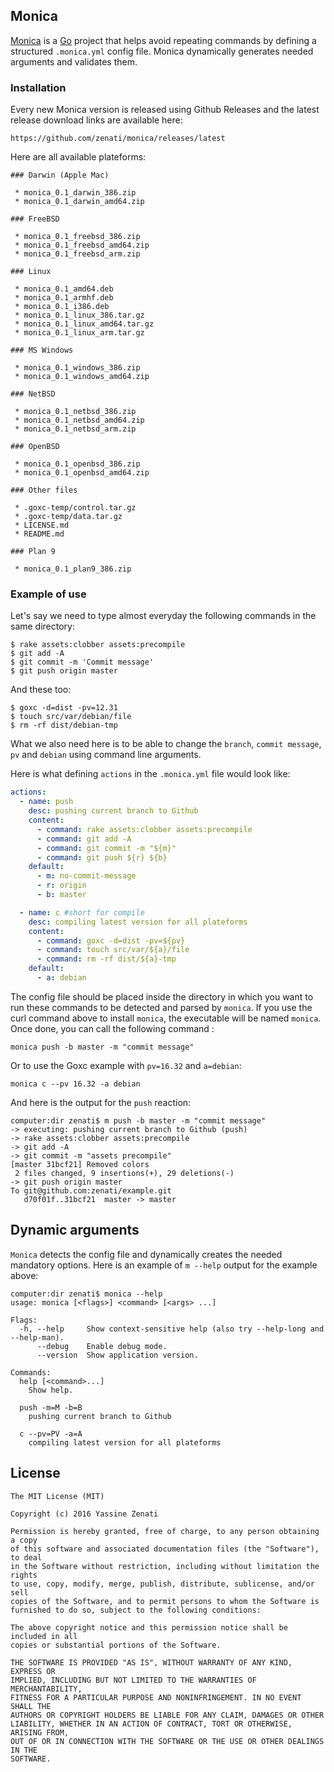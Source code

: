 ## Monica
[Monica](https://www.youtube.com/watch?v=OY1xxhlq4RU) is a [Go](https://golang.org) project that helps avoid repeating commands by defining a structured `.monica.yml` config file. Monica dynamically generates needed arguments and validates them.

### Installation
Every new Monica version is released using Github Releases and the latest release download links are available here:
```
https://github.com/zenati/monica/releases/latest
```

Here are all available plateforms:
```
### Darwin (Apple Mac)

 * monica_0.1_darwin_386.zip
 * monica_0.1_darwin_amd64.zip

### FreeBSD

 * monica_0.1_freebsd_386.zip
 * monica_0.1_freebsd_amd64.zip
 * monica_0.1_freebsd_arm.zip

### Linux

 * monica_0.1_amd64.deb
 * monica_0.1_armhf.deb
 * monica_0.1_i386.deb
 * monica_0.1_linux_386.tar.gz
 * monica_0.1_linux_amd64.tar.gz
 * monica_0.1_linux_arm.tar.gz

### MS Windows

 * monica_0.1_windows_386.zip
 * monica_0.1_windows_amd64.zip

### NetBSD

 * monica_0.1_netbsd_386.zip
 * monica_0.1_netbsd_amd64.zip
 * monica_0.1_netbsd_arm.zip

### OpenBSD

 * monica_0.1_openbsd_386.zip
 * monica_0.1_openbsd_amd64.zip

### Other files

 * .goxc-temp/control.tar.gz
 * .goxc-temp/data.tar.gz
 * LICENSE.md
 * README.md

### Plan 9

 * monica_0.1_plan9_386.zip
```

### Example of use
Let's say we need to type almost everyday the following commands in the same directory:
```
$ rake assets:clobber assets:precompile
$ git add -A
$ git commit -m 'Commit message'
$ git push origin master
```

And these too:

```
$ goxc -d=dist -pv=12.31
$ touch src/var/debian/file
$ rm -rf dist/debian-tmp
```

What we also need here is to be able to change the `branch`, `commit message`, `pv` and `debian` using command line arguments.

Here is what defining `actions` in the `.monica.yml` file would look like:

```yaml
actions:
  - name: push
    desc: pushing current branch to Github
    content:
      - command: rake assets:clobber assets:precompile
      - command: git add -A
      - command: git commit -m "${m}"
      - command: git push ${r} ${b}
    default:
      - m: no-commit-message
      - r: origin
      - b: master

  - name: c #short for compile
    desc: compiling latest version for all plateforms
    content:
      - command: goxc -d=dist -pv=${pv}
      - command: touch src/var/${a}/file
      - command: rm -rf dist/${a}-tmp
    default:
      - a: debian
```

The config file should be placed inside the directory in which you want to run these commands to be detected and parsed by `monica`. If you use the curl command above to install `monica`, the executable will be named `monica`. Once done, you can call the following command :

```
monica push -b master -m "commit message"
```

Or to use the Goxc example with `pv=16.32` and `a=debian`:

```
monica c --pv 16.32 -a debian
```

And here is the output for the `push` reaction:
```
computer:dir zenati$ m push -b master -m "commit message"
-> executing: pushing current branch to Github (push)
-> rake assets:clobber assets:precompile
-> git add -A
-> git commit -m "assets precompile"
[master 31bcf21] Removed colors
 2 files changed, 9 insertions(+), 29 deletions(-)
-> git push origin master
To git@github.com:zenati/example.git
   d70f01f..31bcf21  master -> master
```

## Dynamic arguments
`Monica` detects the config file and dynamically creates the needed mandatory options.
Here is an example of `m --help` output for the example above:
```
computer:dir zenati$ monica --help
usage: monica [<flags>] <command> [<args> ...]

Flags:
  -h, --help     Show context-sensitive help (also try --help-long and --help-man).
      --debug    Enable debug mode.
      --version  Show application version.

Commands:
  help [<command>...]
    Show help.

  push -m=M -b=B
    pushing current branch to Github

  c --pv=PV -a=A
    compiling latest version for all plateforms
```

## License
```
The MIT License (MIT)

Copyright (c) 2016 Yassine Zenati

Permission is hereby granted, free of charge, to any person obtaining a copy
of this software and associated documentation files (the "Software"), to deal
in the Software without restriction, including without limitation the rights
to use, copy, modify, merge, publish, distribute, sublicense, and/or sell
copies of the Software, and to permit persons to whom the Software is
furnished to do so, subject to the following conditions:

The above copyright notice and this permission notice shall be included in all
copies or substantial portions of the Software.

THE SOFTWARE IS PROVIDED "AS IS", WITHOUT WARRANTY OF ANY KIND, EXPRESS OR
IMPLIED, INCLUDING BUT NOT LIMITED TO THE WARRANTIES OF MERCHANTABILITY,
FITNESS FOR A PARTICULAR PURPOSE AND NONINFRINGEMENT. IN NO EVENT SHALL THE
AUTHORS OR COPYRIGHT HOLDERS BE LIABLE FOR ANY CLAIM, DAMAGES OR OTHER
LIABILITY, WHETHER IN AN ACTION OF CONTRACT, TORT OR OTHERWISE, ARISING FROM,
OUT OF OR IN CONNECTION WITH THE SOFTWARE OR THE USE OR OTHER DEALINGS IN THE
SOFTWARE.
```
